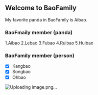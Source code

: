 ## Welcome to BaoFamily 
My favorite panda in BaoFamily is Aibao.

### BaoFmaily member (panda)
1.Aibao
2.Lebao
3.Fubao
4.Ruibao
5.Huibao

### BaoFamily member (person)
- [x] Kangbao
- [x] Songbao
- [x] Ohbao 

![Uploading image.png…]()

